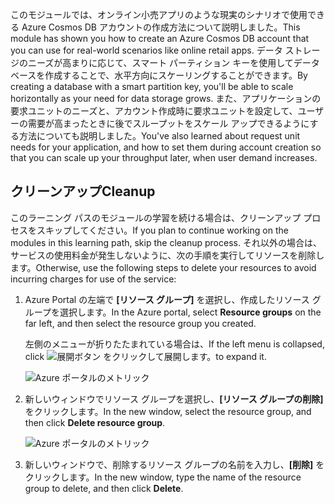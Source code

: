 <span data-ttu-id="59c9f-101">このモジュールでは、オンライン小売アプリのような現実のシナリオで使用できる Azure Cosmos DB アカウントの作成方法について説明しました。</span><span class="sxs-lookup"><span data-stu-id="59c9f-101">This module has shown you how to create an Azure Cosmos DB account that you can use for real-world scenarios like online retail apps.</span></span> <span data-ttu-id="59c9f-102">データ ストレージのニーズが高まりに応じて、スマート パーティション キーを使用してデータベースを作成することで、水平方向にスケーリングすることができます。</span><span class="sxs-lookup"><span data-stu-id="59c9f-102">By creating a database with a smart partition key, you'll be able to scale horizontally as your need for data storage grows.</span></span> <span data-ttu-id="59c9f-103">また、アプリケーションの要求ユニットのニーズと、アカウント作成時に要求ユニットを設定して、ユーザーの需要が高まったときに後でスループットをスケール アップできるようにする方法についても説明しました。</span><span class="sxs-lookup"><span data-stu-id="59c9f-103">You've also learned about request unit needs for your application, and how to set them during account creation so that you can scale up your throughput later, when user demand increases.</span></span>

## <a name="cleanup"></a><span data-ttu-id="59c9f-104">クリーンアップ</span><span class="sxs-lookup"><span data-stu-id="59c9f-104">Cleanup</span></span>

<span data-ttu-id="59c9f-105">このラーニング パスのモジュールの学習を続ける場合は、クリーンアップ プロセスをスキップしてください。</span><span class="sxs-lookup"><span data-stu-id="59c9f-105">If you plan to continue working on the modules in this learning path, skip the cleanup process.</span></span> <span data-ttu-id="59c9f-106">それ以外の場合は、サービスの使用料金が発生しないように、次の手順を実行してリソースを削除します。</span><span class="sxs-lookup"><span data-stu-id="59c9f-106">Otherwise, use the following steps to delete your resources to avoid incurring charges for use of the service:</span></span>

1. <span data-ttu-id="59c9f-107">Azure Portal の左端で **[リソース グループ]** を選択し、作成したリソース グループを選択します。</span><span class="sxs-lookup"><span data-stu-id="59c9f-107">In the Azure portal, select **Resource groups** on the far left, and then select the resource group you created.</span></span>  

    <span data-ttu-id="59c9f-108">左側のメニューが折りたたまれている場合は、</span><span class="sxs-lookup"><span data-stu-id="59c9f-108">If the left menu is collapsed, click</span></span> ![展開ボタン](../media/5-create-a-database-and-collection/expand.png) <span data-ttu-id="59c9f-110">をクリックして展開します。</span><span class="sxs-lookup"><span data-stu-id="59c9f-110">to expand it.</span></span>

   ![Azure ポータルのメトリック](../media/5-create-a-database-and-collection/delete-resources-select.png)

2. <span data-ttu-id="59c9f-112">新しいウィンドウでリソース グループを選択し、**[リソース グループの削除]** をクリックします。</span><span class="sxs-lookup"><span data-stu-id="59c9f-112">In the new window, select the resource group, and then click **Delete resource group**.</span></span>

   ![Azure ポータルのメトリック](../media/5-create-a-database-and-collection/delete-resources.png)

3. <span data-ttu-id="59c9f-114">新しいウィンドウで、削除するリソース グループの名前を入力し、**[削除]** をクリックします。</span><span class="sxs-lookup"><span data-stu-id="59c9f-114">In the new window, type the name of the resource group to delete, and then click **Delete**.</span></span>

